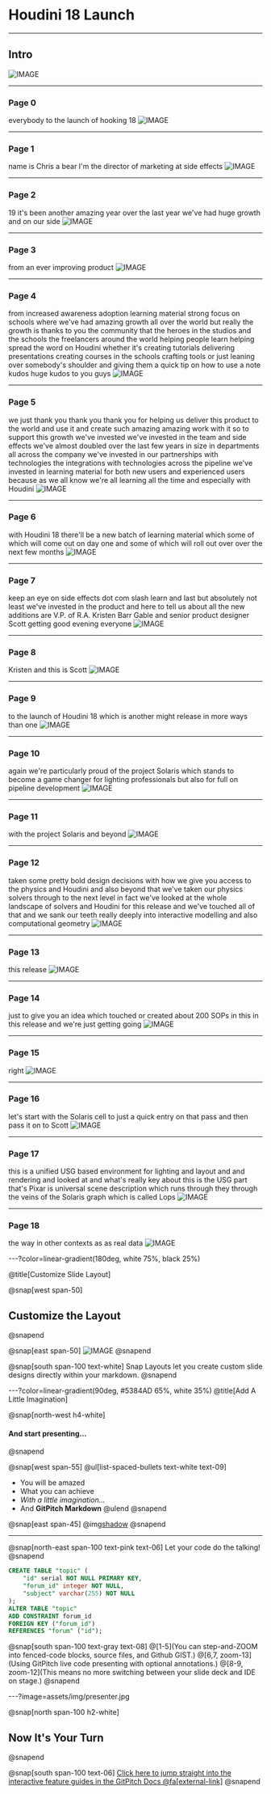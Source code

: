 # Houdini 18 Launch

---

## Intro

![IMAGE](assets/img/H18_Launch/Frames5sec/frames5sec.0004.jpg)


---
### Page 0
everybody to the launch of hooking 18
![IMAGE](assets/img/H18_Launch/Frames5sec/frames5sec.0005.jpg)

---
### Page 1
name is Chris a bear I'm the director of marketing at side effects
![IMAGE](assets/img/H18_Launch/Frames5sec/frames5sec.0006.jpg)

---
### Page 2
19 it's been another amazing year over the last year we've had huge growth and on our side
![IMAGE](assets/img/H18_Launch/Frames5sec/frames5sec.0007.jpg)

---
### Page 3
from an ever improving product
![IMAGE](assets/img/H18_Launch/Frames5sec/frames5sec.0008.jpg)

---
### Page 4
from increased awareness adoption learning material strong focus on schools where we've had amazing growth all over the world but really the growth is thanks to you the community that the heroes in the studios and the schools the freelancers around the world helping people learn helping spread the word on Houdini whether it's creating tutorials delivering presentations creating courses in the schools crafting tools or just leaning over somebody's shoulder and giving them a quick tip on how to use a note kudos huge kudos to you guys
![IMAGE](assets/img/H18_Launch/Frames5sec/frames5sec.0009.jpg)

---
### Page 5
we just thank you thank you thank you for helping us deliver this product to the world and use it and create such amazing amazing work with it so to support this growth we've invested we've invested in the team and side effects we've almost doubled over the last few years in size in departments all across the company we've invested in our partnerships with technologies the integrations with technologies across the pipeline we've invested in learning material for both new users and experienced users because as we all know we're all learning all the time and especially with Houdini
![IMAGE](assets/img/H18_Launch/Frames5sec/frames5sec.0017.jpg)

---
### Page 6
with Houdini 18 there'll be a new batch of learning material which some of which will come out on day one and some of which will roll out over over the next few months
![IMAGE](assets/img/H18_Launch/Frames5sec/frames5sec.0026.jpg)

---
### Page 7
keep an eye on side effects dot com slash learn and last but absolutely not least we've invested in the product and here to tell us about all the new additions are V.P. of R.A. Kristen Barr Gable and senior product designer Scott getting good evening everyone
![IMAGE](assets/img/H18_Launch/Frames5sec/frames5sec.0027.jpg)

---
### Page 8
Kristen and this is Scott
![IMAGE](assets/img/H18_Launch/Frames5sec/frames5sec.0033.jpg)

---
### Page 9
to the launch of Houdini 18 which is another might release in more ways than one
![IMAGE](assets/img/H18_Launch/Frames5sec/frames5sec.0033.jpg)

---
### Page 10
again we're particularly proud of the project Solaris which stands to become a game changer for lighting professionals but also for full on pipeline development
![IMAGE](assets/img/H18_Launch/Frames5sec/frames5sec.0035.jpg)

---
### Page 11
with the project Solaris and beyond
![IMAGE](assets/img/H18_Launch/Frames5sec/frames5sec.0038.jpg)

---
### Page 12
taken some pretty bold design decisions with how we give you access to the physics and Houdini and also beyond that we've taken our physics solvers through to the next level in fact we've looked at the whole landscape of solvers and Houdini for this release and we've touched all of that and we sank our teeth really deeply into interactive modelling and also computational geometry
![IMAGE](assets/img/H18_Launch/Frames5sec/frames5sec.0038.jpg)

---
### Page 13
this release
![IMAGE](assets/img/H18_Launch/Frames5sec/frames5sec.0043.jpg)

---
### Page 14
just to give you an idea which touched or created about 200 SOPs in this in this release and we're just getting going
![IMAGE](assets/img/H18_Launch/Frames5sec/frames5sec.0044.jpg)

---
### Page 15
right
![IMAGE](assets/img/H18_Launch/Frames5sec/frames5sec.0045.jpg)

---
### Page 16
let's start with the Solaris cell to just a quick entry on that pass and then pass it on to Scott
![IMAGE](assets/img/H18_Launch/Frames5sec/frames5sec.0045.jpg)

---
### Page 17
this is a unified USG based environment for lighting and layout and and rendering and looked at and what's really key about this is the USG part that's Pixar is universal scene description which runs through they through the veins of the Solaris graph which is called Lops
![IMAGE](assets/img/H18_Launch/Frames5sec/frames5sec.0046.jpg)

---
### Page 18
the way in other contexts as as real data
![IMAGE](assets/img/H18_Launch/Frames5sec/frames5sec.0050.jpg)


---?color=linear-gradient(180deg, white 75%, black 25%)

@title[Customize Slide Layout]

@snap[west span-50]
## Customize the Layout
@snapend

@snap[east span-50]
![IMAGE](assets/img/presentation.png)
@snapend

@snap[south span-100 text-white]
Snap Layouts let you create custom slide designs directly within your markdown.
@snapend

---?color=linear-gradient(90deg, #5384AD 65%, white 35%)
@title[Add A Little Imagination]

@snap[north-west h4-white]
#### And start presenting...
@snapend

@snap[west span-55]
@ul[list-spaced-bullets text-white text-09]
- You will be amazed
- What you can achieve
- *With a little imagination...*
- And **GitPitch Markdown**
@ulend
@snapend

@snap[east span-45]
@img[shadow](assets/img/conference.png)
@snapend

---

@snap[north-east span-100 text-pink text-06]
Let your code do the talking!
@snapend

```sql zoom-18
CREATE TABLE "topic" (
    "id" serial NOT NULL PRIMARY KEY,
    "forum_id" integer NOT NULL,
    "subject" varchar(255) NOT NULL
);
ALTER TABLE "topic"
ADD CONSTRAINT forum_id
FOREIGN KEY ("forum_id")
REFERENCES "forum" ("id");
```

@snap[south span-100 text-gray text-08]
@[1-5](You can step-and-ZOOM into fenced-code blocks, source files, and Github GIST.)
@[6,7, zoom-13](Using GitPitch live code presenting with optional annotations.)
@[8-9, zoom-12](This means no more switching between your slide deck and IDE on stage.)
@snapend


---?image=assets/img/presenter.jpg

@snap[north span-100 h2-white]
## Now It's Your Turn
@snapend

@snap[south span-100 text-06]
[Click here to jump straight into the interactive feature guides in the GitPitch Docs @fa[external-link]](https://gitpitch.com/docs/getting-started/tutorial/)
@snapend
